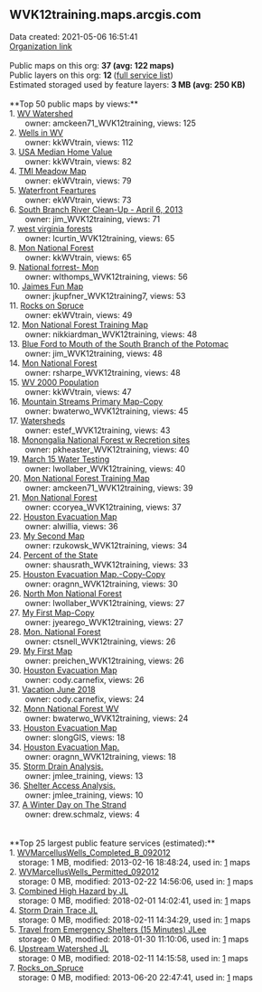 <h2>WVK12training.maps.arcgis.com</h2> Data created: 2021-05-06 16:51:41 <br /><a target='new' href='https://WVK12training.maps.arcgis.com'>Organization link</a><br /><br />Public maps on this org: <b>37 (avg: 122 maps)</b><br />Public layers on this org: <b>12 </b>(<a target='new' href='https://services.arcgis.com/xWzwOwbfOFfpZ2A2/ArcGIS/rest/services'>full service list</a>)<br />Estimated storaged used by feature layers: <b>3 MB (avg: 250 KB)</b><br /><br />**Top 50 public maps by views:**<br />  1. <a target='new' href='https://www.arcgis.com/home/item.html?id=fd01c551178b4227bb2609378a2eb92e'>WV Watershed</a> <br />  &nbsp;&nbsp;&nbsp;&nbsp; &nbsp;&nbsp;owner: amckeen71_WVK12training, views: 125<br />  2. <a target='new' href='https://www.arcgis.com/home/item.html?id=b2388d8b5fc54a6ea1f3639de17b3665'>Wells in WV</a> <br />  &nbsp;&nbsp;&nbsp;&nbsp; &nbsp;&nbsp;owner: kkWVtrain, views: 112<br />  3. <a target='new' href='https://www.arcgis.com/home/item.html?id=95b5c7465ca54e6e9d45fc06dea770d5'>USA Median Home Value</a> <br />  &nbsp;&nbsp;&nbsp;&nbsp; &nbsp;&nbsp;owner: kkWVtrain, views: 82<br />  4. <a target='new' href='https://www.arcgis.com/home/item.html?id=9e543d20eb8742348dfe4eefad7818d6'>TMI Meadow Map</a> <br />  &nbsp;&nbsp;&nbsp;&nbsp; &nbsp;&nbsp;owner: ekWVtrain, views: 79<br />  5. <a target='new' href='https://www.arcgis.com/home/item.html?id=eed29b4ccf7a497cad33f2fb6e761d23'>Waterfront Feartures</a> <br />  &nbsp;&nbsp;&nbsp;&nbsp; &nbsp;&nbsp;owner: ekWVtrain, views: 73<br />  6. <a target='new' href='https://www.arcgis.com/home/item.html?id=ca7aa21ddceb492c8127e0a3608e837f'>South Branch River Clean-Up - April 6, 2013</a> <br />  &nbsp;&nbsp;&nbsp;&nbsp; &nbsp;&nbsp;owner: jim_WVK12training, views: 71<br />  7. <a target='new' href='https://www.arcgis.com/home/item.html?id=5c611af29afb4005b01a21f3afa0ffdc'>west virginia forests</a> <br />  &nbsp;&nbsp;&nbsp;&nbsp; &nbsp;&nbsp;owner: lcurtin_WVK12training, views: 65<br />  8. <a target='new' href='https://www.arcgis.com/home/item.html?id=4a5e5a670a0543a393b547a6b83d4dc7'>Mon National Forest</a> <br />  &nbsp;&nbsp;&nbsp;&nbsp; &nbsp;&nbsp;owner: kkWVtrain, views: 65<br />  9. <a target='new' href='https://www.arcgis.com/home/item.html?id=143825cac913421ebed356d0bd46b34b'>National forrest- Mon</a> <br />  &nbsp;&nbsp;&nbsp;&nbsp; &nbsp;&nbsp;owner: wlthomps_WVK12training, views: 56<br />  10. <a target='new' href='https://www.arcgis.com/home/item.html?id=582c18d802274a8aa146ccbfca97ec08'>Jaimes Fun Map</a> <br />  &nbsp;&nbsp;&nbsp;&nbsp; &nbsp;&nbsp;owner: jkupfner_WVK12training7, views: 53<br />  11. <a target='new' href='https://www.arcgis.com/home/item.html?id=25181f95fa5a4c72a287a635f51fd990'>Rocks on Spruce</a> <br />  &nbsp;&nbsp;&nbsp;&nbsp; &nbsp;&nbsp;owner: ekWVtrain, views: 49<br />  12. <a target='new' href='https://www.arcgis.com/home/item.html?id=ee11ef070ceb4ff8a3473776848ae19b'>Mon National Forest Training Map</a> <br />  &nbsp;&nbsp;&nbsp;&nbsp; &nbsp;&nbsp;owner: nikkiardman_WVK12training, views: 48<br />  13. <a target='new' href='https://www.arcgis.com/home/item.html?id=be90ee5b7ea14adfadce83b3fe9c6d05'>Blue Ford to Mouth of the South Branch of the Potomac</a> <br />  &nbsp;&nbsp;&nbsp;&nbsp; &nbsp;&nbsp;owner: jim_WVK12training, views: 48<br />  14. <a target='new' href='https://www.arcgis.com/home/item.html?id=374689cc6212416badc95facf5547e58'>Mon National Forest</a> <br />  &nbsp;&nbsp;&nbsp;&nbsp; &nbsp;&nbsp;owner: rsharpe_WVK12training, views: 48<br />  15. <a target='new' href='https://www.arcgis.com/home/item.html?id=cd41b4d3eef1482a9cfa5108d79e3d05'>WV 2000 Population</a> <br />  &nbsp;&nbsp;&nbsp;&nbsp; &nbsp;&nbsp;owner: kkWVtrain, views: 47<br />  16. <a target='new' href='https://www.arcgis.com/home/item.html?id=8362e1c7d7a749b6bae485d6e10b0353'>Mountain Streams Primary Map-Copy</a> <br />  &nbsp;&nbsp;&nbsp;&nbsp; &nbsp;&nbsp;owner: bwaterwo_WVK12training, views: 45<br />  17. <a target='new' href='https://www.arcgis.com/home/item.html?id=0691193d224a427ea369cb5a214b88ed'>Watersheds</a> <br />  &nbsp;&nbsp;&nbsp;&nbsp; &nbsp;&nbsp;owner: estef_WVK12training, views: 43<br />  18. <a target='new' href='https://www.arcgis.com/home/item.html?id=e6fd26a873c4495cbdbb8278eee415f9'>Monongalia National Forest w Recretion sites</a> <br />  &nbsp;&nbsp;&nbsp;&nbsp; &nbsp;&nbsp;owner: pkheaster_WVK12training, views: 40<br />  19. <a target='new' href='https://www.arcgis.com/home/item.html?id=ab82451ed78f41b9a8ce84193efc6f70'>March 15 Water Testing</a> <br />  &nbsp;&nbsp;&nbsp;&nbsp; &nbsp;&nbsp;owner: lwollaber_WVK12training, views: 40<br />  20. <a target='new' href='https://www.arcgis.com/home/item.html?id=ba6f1c28724f44dea28310e243f96554'>Mon National Forest Training Map</a> <br />  &nbsp;&nbsp;&nbsp;&nbsp; &nbsp;&nbsp;owner: amckeen71_WVK12training, views: 39<br />  21. <a target='new' href='https://www.arcgis.com/home/item.html?id=8f9ca88ba01a4914a51447e4bf6eada6'>Mon National Forest</a> <br />  &nbsp;&nbsp;&nbsp;&nbsp; &nbsp;&nbsp;owner: ccoryea_WVK12training, views: 37<br />  22. <a target='new' href='https://www.arcgis.com/home/item.html?id=2dab07069978492082134d37e81bd1ee'>Houston Evacuation Map</a> <br />  &nbsp;&nbsp;&nbsp;&nbsp; &nbsp;&nbsp;owner: alwillia, views: 36<br />  23. <a target='new' href='https://www.arcgis.com/home/item.html?id=6bfc3a4d486a4b5496771f8acc8a64d7'>My Second Map</a> <br />  &nbsp;&nbsp;&nbsp;&nbsp; &nbsp;&nbsp;owner: rzukowsk_WVK12training, views: 34<br />  24. <a target='new' href='https://www.arcgis.com/home/item.html?id=dd41e3c5ec424f8b80e590202673093c'>Percent of the State</a> <br />  &nbsp;&nbsp;&nbsp;&nbsp; &nbsp;&nbsp;owner: shausrath_WVK12training, views: 33<br />  25. <a target='new' href='https://www.arcgis.com/home/item.html?id=48a2f7813f37416ba6566a76271d92a8'>Houston Evacuation Map.-Copy-Copy</a> <br />  &nbsp;&nbsp;&nbsp;&nbsp; &nbsp;&nbsp;owner: oragnn_WVK12training, views: 30<br />  26. <a target='new' href='https://www.arcgis.com/home/item.html?id=f3b1c265760f453a81392aae9df0ee44'>North Mon National Forest</a> <br />  &nbsp;&nbsp;&nbsp;&nbsp; &nbsp;&nbsp;owner: lwollaber_WVK12training, views: 27<br />  27. <a target='new' href='https://www.arcgis.com/home/item.html?id=74f49618fd2a4946ac2f3c1bcba439af'>My First Map-Copy</a> <br />  &nbsp;&nbsp;&nbsp;&nbsp; &nbsp;&nbsp;owner: jyearego_WVK12training, views: 27<br />  28. <a target='new' href='https://www.arcgis.com/home/item.html?id=95d286f0cef04793ad7cb1d840890ac2'>Mon. National Forest</a> <br />  &nbsp;&nbsp;&nbsp;&nbsp; &nbsp;&nbsp;owner: ctsnell_WVK12training, views: 26<br />  29. <a target='new' href='https://www.arcgis.com/home/item.html?id=181f00435df04688a9feeeb21aa8d984'>My First Map</a> <br />  &nbsp;&nbsp;&nbsp;&nbsp; &nbsp;&nbsp;owner: preichen_WVK12training, views: 26<br />  30. <a target='new' href='https://www.arcgis.com/home/item.html?id=a4468567ae47489296a43feee1cbd424'>Houston Evacuation Map</a> <br />  &nbsp;&nbsp;&nbsp;&nbsp; &nbsp;&nbsp;owner: cody.carnefix, views: 26<br />  31. <a target='new' href='https://www.arcgis.com/home/item.html?id=057971c20c33402a913beba53de1a88a'>Vacation June 2018</a> <br />  &nbsp;&nbsp;&nbsp;&nbsp; &nbsp;&nbsp;owner: cody.carnefix, views: 24<br />  32. <a target='new' href='https://www.arcgis.com/home/item.html?id=b0793bcf1c8d4e568a236c6a11f8e2eb'>Monn National Forest WV</a> <br />  &nbsp;&nbsp;&nbsp;&nbsp; &nbsp;&nbsp;owner: bwaterwo_WVK12training, views: 24<br />  33. <a target='new' href='https://www.arcgis.com/home/item.html?id=2c6cf34cbe434b4597f825698e80548f'>Houston Evacuation Map</a> <br />  &nbsp;&nbsp;&nbsp;&nbsp; &nbsp;&nbsp;owner: slongGIS, views: 18<br />  34. <a target='new' href='https://www.arcgis.com/home/item.html?id=95c28c4f84364847b72b0afe1846cecd'>Houston Evacuation Map.</a> <br />  &nbsp;&nbsp;&nbsp;&nbsp; &nbsp;&nbsp;owner: oragnn_WVK12training, views: 18<br />  35. <a target='new' href='https://www.arcgis.com/home/item.html?id=c08d2000aa82463fb53412fb198ff094'>Storm Drain Analysis.</a> <br />  &nbsp;&nbsp;&nbsp;&nbsp; &nbsp;&nbsp;owner: jmlee_training, views: 13<br />  36. <a target='new' href='https://www.arcgis.com/home/item.html?id=672c5b2dd0c04cc1a22fe4e2d891653c'>Shelter Access Analysis.</a> <br />  &nbsp;&nbsp;&nbsp;&nbsp; &nbsp;&nbsp;owner: jmlee_training, views: 10<br />  37. <a target='new' href='https://www.arcgis.com/home/item.html?id=a2afd3d754bc4adfae2034bac35d4bb8'>A Winter Day on The Strand</a> <br />  &nbsp;&nbsp;&nbsp;&nbsp; &nbsp;&nbsp;owner: drew.schmalz, views: 4<br /><br /><br />**Top 25 largest public feature services (estimated):**<br /> 1. <a target='new' href='https://www.arcgis.com/home/item.html?id=5ed4737a41f640688ea5b5c78774b88e'>WVMarcellusWells_Completed_B_092012</a><br /> &nbsp;&nbsp;&nbsp;&nbsp;storage: 1 MB, modified: 2013-02-16 18:48:24,  used in: <a target='new' href='https://ed-ind-tb.s3-us-west-1.amazonaws.com/ADI/5ed4737a41f640688ea5b5c78774b88e.html'> 1</a> maps<br /> 2. <a target='new' href='https://www.arcgis.com/home/item.html?id=b90bb79d68cd49708cc092aa9e49820d'>WVMarcellusWells_Permitted_092012</a><br /> &nbsp;&nbsp;&nbsp;&nbsp;storage: 0 MB, modified: 2013-02-22 14:56:06,  used in: <a target='new' href='https://ed-ind-tb.s3-us-west-1.amazonaws.com/ADI/b90bb79d68cd49708cc092aa9e49820d.html'> 1</a> maps<br /> 3. <a target='new' href='https://www.arcgis.com/home/item.html?id=1e75b0cdf1bc4cbe8490e43961379cda'>Combined High Hazard by JL</a><br /> &nbsp;&nbsp;&nbsp;&nbsp;storage: 0 MB, modified: 2018-02-01 14:02:41,  used in: <a target='new' href='https://ed-ind-tb.s3-us-west-1.amazonaws.com/ADI/1e75b0cdf1bc4cbe8490e43961379cda.html'> 1</a> maps<br /> 4. <a target='new' href='https://www.arcgis.com/home/item.html?id=f6eff5a299cb4790b091c0d3aa932c0c'>Storm Drain Trace JL</a><br /> &nbsp;&nbsp;&nbsp;&nbsp;storage: 0 MB, modified: 2018-02-11 14:34:29,  used in: <a target='new' href='https://ed-ind-tb.s3-us-west-1.amazonaws.com/ADI/f6eff5a299cb4790b091c0d3aa932c0c.html'> 1</a> maps<br /> 5. <a target='new' href='https://www.arcgis.com/home/item.html?id=b9d806a767914875a9f76a29caf10d12'>Travel from Emergency Shelters (15 Minutes) JLee</a><br /> &nbsp;&nbsp;&nbsp;&nbsp;storage: 0 MB, modified: 2018-01-30 11:10:06,  used in: <a target='new' href='https://ed-ind-tb.s3-us-west-1.amazonaws.com/ADI/b9d806a767914875a9f76a29caf10d12.html'> 1</a> maps<br /> 6. <a target='new' href='https://www.arcgis.com/home/item.html?id=8c1f88c0162e4358bb2cefacb2b4d617'>Upstream Watershed JL</a><br /> &nbsp;&nbsp;&nbsp;&nbsp;storage: 0 MB, modified: 2018-02-11 14:15:58,  used in: <a target='new' href='https://ed-ind-tb.s3-us-west-1.amazonaws.com/ADI/8c1f88c0162e4358bb2cefacb2b4d617.html'> 1</a> maps<br /> 7. <a target='new' href='https://www.arcgis.com/home/item.html?id=66d00f38735e4df98549f17013e429b6'>Rocks_on_Spruce</a><br /> &nbsp;&nbsp;&nbsp;&nbsp;storage: 0 MB, modified: 2013-06-20 22:47:41,  used in: <a target='new' href='https://ed-ind-tb.s3-us-west-1.amazonaws.com/ADI/66d00f38735e4df98549f17013e429b6.html'> 1</a> maps<br />